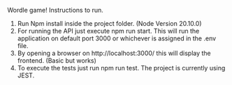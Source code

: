 Wordle game!
Instructions to run.

1. Run Npm install inside the project folder. (Node Version 20.10.0)
2. For running the API just execute npm run start. This will run the application on default port 3000 or whichever is assigned in the .env file.
3. By opening a browser on http://localhost:3000/ this will display the frontend. (Basic but works)
4. To execute the tests just run npm run test. The project is currently using JEST.
